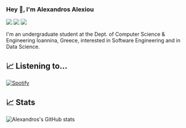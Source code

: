 ### Hey 👋, I'm Alexandros Alexiou

[![](https://img.shields.io/badge/-@homepage-%231DA1F2?style=flat-square&logo=about.me&logoColor=ffffff)](https://alexandrosalexiou.github.io/)
[![](https://img.shields.io/badge/-@alexandrosalexiou-%23181717?style=flat-square&logo=github)](https://github.com/AlexandrosAlexiou)
[![](https://img.shields.io/badge/-Alexandros%20Alexiou-blue?style=flat-square&logo=Linkedin&logoColor=white&link=https://www.linkedin.com/in/alexandrosalexiou/)](https://www.linkedin.com/in/alexandrosalexiou/)

I'm an undergraduate student at the Dept. of Computer Science & Engineering Ioannina, Greece, interested in Software Engineering and in Data Science.


## &#x1f4c8; Listening to...

[![Spotify](https://spotify-readmemd.herokuapp.com/?background_color=0d1117&border_color=ffffff)](https://spotify-readmemd.herokuapp.com/?background_color=0d1117&border_color=ffffff)



## &#x1f4c8; Stats

![Alexandros's GitHub stats](https://github-readme-stats.vercel.app/api?username=AlexandrosAlexiou&show_icons=true&theme=tokyonight)

